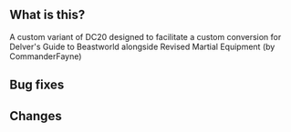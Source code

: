 ## What is this?
A custom variant of DC20 designed to facilitate a custom conversion for Delver's Guide to Beastworld alongside Revised Martial Equipment (by CommanderFayne)

## Bug fixes


## Changes

